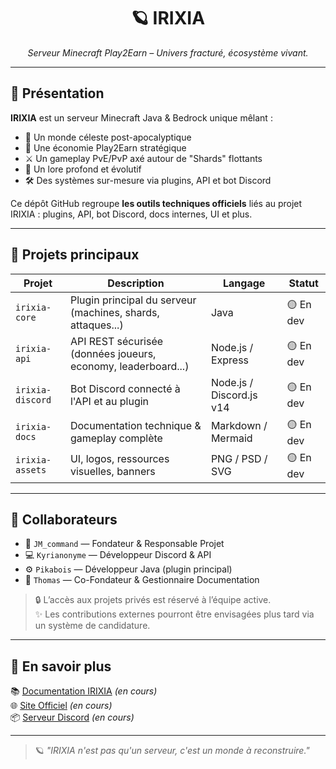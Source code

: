 <h1 align="center">🪐 IRIXIA</h1>
<p align="center"><i>Serveur Minecraft Play2Earn – Univers fracturé, écosystème vivant.</i></p>

---

## 🚀 Présentation

**IRIXIA** est un serveur Minecraft Java & Bedrock unique mêlant :

- 🌌 Un monde céleste post-apocalyptique
- 💸 Une économie Play2Earn stratégique
- ⚔️ Un gameplay PvE/PvP axé autour de "Shards" flottants
- 🧠 Un lore profond et évolutif
- 🛠️ Des systèmes sur-mesure via plugins, API et bot Discord

Ce dépôt GitHub regroupe **les outils techniques officiels** liés au projet IRIXIA : plugins, API, bot Discord, docs internes, UI et plus.

---

## 📁 Projets principaux

| Projet | Description | Langage | Statut |
|--------|-------------|---------|--------|
| `irixia-core` | Plugin principal du serveur (machines, shards, attaques...) | Java | 🟡 En dev |
| `irixia-api` | API REST sécurisée (données joueurs, economy, leaderboard...) | Node.js / Express | 🟡 En dev |
| `irixia-discord` | Bot Discord connecté à l'API et au plugin | Node.js / Discord.js v14 | 🟡 En dev |
| `irixia-docs` | Documentation technique & gameplay complète | Markdown / Mermaid | 🟡 En dev |
| `irixia-assets` | UI, logos, ressources visuelles, banners | PNG / PSD / SVG | 🟡 En dev |

---

## 🤝 Collaborateurs

- 👑 `JM_command` — Fondateur & Responsable Projet  
- 💻 `Kyrianonyme` — Développeur Discord & API  
- ⚙️ `Pikabois` — Développeur Java (plugin principal)  
- 🧾 `Thomas` — Co-Fondateur & Gestionnaire Documentation  

> 🔒 L’accès aux projets privés est réservé à l’équipe active.  
> ✨ Les contributions externes pourront être envisagées plus tard via un système de candidature.

---

## 📌 En savoir plus

📚 [Documentation IRIXIA](https://docs.irixia.ch) *(en cours)*  
🌐 [Site Officiel](https://irixia.ch) *(en cours)*  
📦 [Serveur Discord](https://discord.gg/irixia) *(en cours)*

---

> 🪐 _"IRIXIA n'est pas qu'un serveur, c'est un monde à reconstruire."_  
